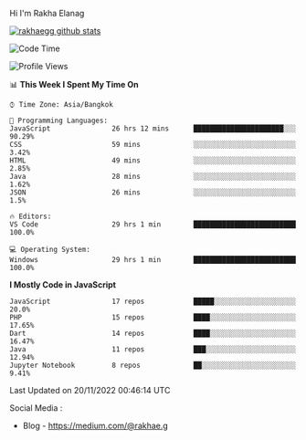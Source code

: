 Hi I'm Rakha Elanag


[![rakhaegg github stats](https://github-readme-stats.vercel.app/api?username=rakhaegg)](https://github.com/rakhaegg/rakhaegg)




<!--START_SECTION:waka-->
![Code Time](http://img.shields.io/badge/Code%20Time-987%20hrs%204%20mins-blue)

![Profile Views](http://img.shields.io/badge/Profile%20Views-1-blue)

📊 **This Week I Spent My Time On** 

```text
⌚︎ Time Zone: Asia/Bangkok

💬 Programming Languages: 
JavaScript               26 hrs 12 mins      ██████████████████████░░░   90.29% 
CSS                      59 mins             ░░░░░░░░░░░░░░░░░░░░░░░░░   3.42% 
HTML                     49 mins             ░░░░░░░░░░░░░░░░░░░░░░░░░   2.85% 
Java                     28 mins             ░░░░░░░░░░░░░░░░░░░░░░░░░   1.62% 
JSON                     26 mins             ░░░░░░░░░░░░░░░░░░░░░░░░░   1.5%

🔥 Editors: 
VS Code                  29 hrs 1 min        █████████████████████████   100.0%

💻 Operating System: 
Windows                  29 hrs 1 min        █████████████████████████   100.0%

```

**I Mostly Code in JavaScript** 

```text
JavaScript               17 repos            █████░░░░░░░░░░░░░░░░░░░░   20.0% 
PHP                      15 repos            ████░░░░░░░░░░░░░░░░░░░░░   17.65% 
Dart                     14 repos            ████░░░░░░░░░░░░░░░░░░░░░   16.47% 
Java                     11 repos            ███░░░░░░░░░░░░░░░░░░░░░░   12.94% 
Jupyter Notebook         8 repos             ██░░░░░░░░░░░░░░░░░░░░░░░   9.41%

```



 Last Updated on 20/11/2022 00:46:14 UTC
<!--END_SECTION:waka-->

Social Media : 
- Blog - https://medium.com/@rakhae.g
